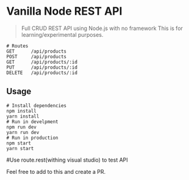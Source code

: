 # Vanilla Node REST API
> Full CRUD REST API using Node.js with no framework
This is for learning/experimental purposes. 
```
# Routes
GET      /api/products
POST     /api/products
GET      /api/products/:id
PUT      /api/products/:id
DELETE   /api/products/:id
```
## Usage
```
# Install dependencies
npm install
yarn install
# Run in develpment
npm run dev
yarn run dev
# Run in production
npm start
yarn start
```
#Use route.rest(withing visual studio) to test API

Feel free to add to this and create a PR.